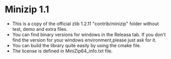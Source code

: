 
# Minizip 1.1
 - This is a copy of the official zlib 1.2.11 "contrib/minizip" folder without test, demo and extra files.
 - You can find binary versions for windows in the Releasa tab. If you don't find the version for your windows environment,please just ask for it.
 - You can build the library quite easily by using the cmake file.
 - The license is defined in MiniZip64_info.txt file.
